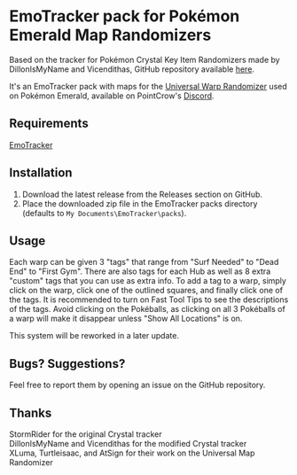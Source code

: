 # EmoTracker pack for Pokémon Emerald Map Randomizers

Based on the tracker for Pokémon Crystal Key Item Randomizers made by DillonIsMyName and Vicendithas, GitHub repository available [here](https://github.com/vicendithas/pokemon-crystal-randomizer-tracker).

It's an EmoTracker pack with maps for the [Universal Warp Randomizer](https://www.reddit.com/r/pokemon/comments/qel5h4/i_created_a_mod_that_randomizes_the_entire_map_of/) used on Pokémon Emerald, available on PointCrow's [Discord](https://discord.gg/pointcrow).

## Requirements

[EmoTracker](https://emotracker.net/)

## Installation

1. Download the latest release from the Releases section on GitHub.
2. Place the downloaded zip file in the EmoTracker packs directory (defaults to ``My Documents\EmoTracker\packs``).

## Usage

Each warp can be given 3 "tags" that range from "Surf Needed" to "Dead End" to "First Gym". There are also tags for each Hub as well as 8 extra "custom" tags that you can use as extra info. To add a tag to a warp, simply click on the warp, click one of the outlined squares, and finally click one of the tags. It is recommended to turn on Fast Tool Tips to see the descriptions of the tags. Avoid clicking on the Pokéballs, as clicking on all 3 Pokéballs of a warp will make it disappear unless "Show All Locations" is on.

This system will be reworked in a later update.

## Bugs? Suggestions?

Feel free to report them by opening an issue on the GitHub repository.

## Thanks

StormRider for the original Crystal tracker\
DillonIsMyName and Vicendithas for the modified Crystal tracker\
XLuma, Turtleisaac, and AtSign for their work on the Universal Map Randomizer